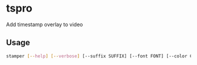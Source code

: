 # tspro

Add timestamp overlay to video

## Usage

```bash
stamper [--help] [--verbose] [--suffix SUFFIX] [--font FONT] [--color COLOR] [--border BORDER] [--size SIZE] [--opacity OPACITY] [--margin MARGIN] [--position-x {left,center,right}] [--position-y {top,center,bottom}] [--quality QUALITY] [--gpu] [input_files ...]
```
